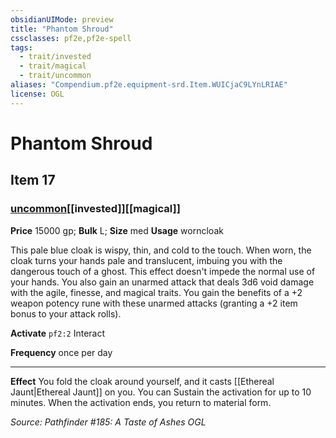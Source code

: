 ```yaml
---
obsidianUIMode: preview
title: "Phantom Shroud"
cssclasses: pf2e,pf2e-spell
tags:
  - trait/invested
  - trait/magical
  - trait/uncommon
aliases: "Compendium.pf2e.equipment-srd.Item.WUICjaC9LYnLRIAE"
license: OGL
---
```

# Phantom Shroud
## Item 17
### [uncommon](uncommon.md "Uncommon Rarity Trait")[[invested]][[magical]]


**Price** 15000 gp; 
**Bulk** L; **Size** med
**Usage** worncloak

This pale blue cloak is wispy, thin, and cold to the touch. When worn, the cloak turns your hands pale and translucent, imbuing you with the dangerous touch of a ghost. This effect doesn't impede the normal use of your hands. You also gain an unarmed attack that deals 3d6 void damage with the agile, finesse, and magical traits. You gain the benefits of a +2 weapon potency rune with these unarmed attacks (granting a +2 item bonus to your attack rolls).

**Activate** `pf2:2` Interact

**Frequency** once per day

* * *

**Effect** You fold the cloak around yourself, and it casts [[Ethereal Jaunt|Ethereal Jaunt]] on you. You can Sustain the activation for up to 10 minutes. When the activation ends, you return to material form.

*Source: Pathfinder #185: A Taste of Ashes*
*OGL*